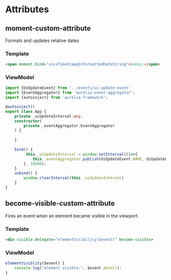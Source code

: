 # Attributes

## moment-custom-attribute

Formats and updates relative dates 

### Template
```html
<span moment.bind="unixTimeStampOrFormattedDateString">&nbsp;</span>
```

### ViewModel
```typescript
import {UiUpdateEvent} from '../events/ui-update-event'
import {EventAggregator} from 'aurelia-event-aggregator';
import {autoinject} from 'aurelia-framework';

@autoinject()
export class App {
    private _uiUpdateInterval:any;
    constructor(
        private _eventAggregator:EventAggregator
    ) {
        
    }
    
    bind() {
         this._uiUpdateInterval = window.setInterval(()=>{
            this._eventAggregator.publish(UiUpdateEvent.NAME, UiUpdateEvent.create());
        }, 10000);
    }
    unbind() {
        window.clearInterval(this._uiUpdateInterval)
    }
}
```

## become-visible-custom-attribute

Fires an event when an element became visible in the viewport.

### Template
```html
<div visible.delegate="elementVisibility($event)" become-visible>
```

### ViewModel
```typescript
elementVisiblity($event) {
    console.log("element visible:", $event.detail);
}
```

